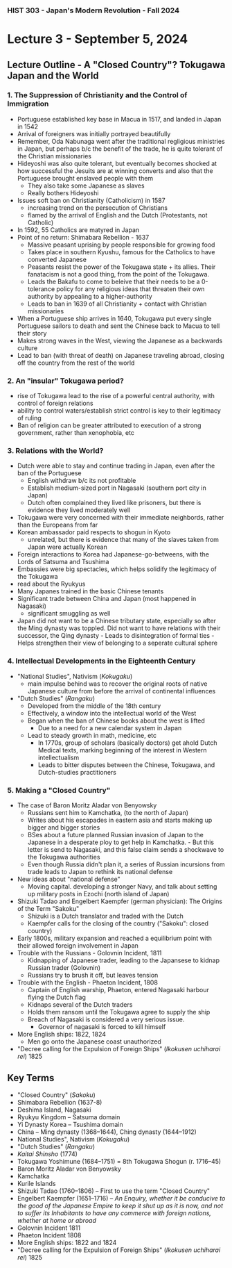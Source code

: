 ### HIST 303 - Japan's Modern Revolution - Fall 2024

[//]: <> (use `gqap` to force wrap text)

# Lecture 3 - September 5, 2024

## Lecture Outline - A "Closed Country"? Tokugawa Japan and the World

### 1. The Suppression of Christianity and the Control of Immigration

- Portuguese established key base in Macua in 1517, and landed in Japan in 1542
- Arrival of foreigners was initially portrayed beautifully
- Remember, Oda Nabunaga went after the traditional regligious ministries in Japan, but perhaps b/c
  the benefit of the trade, he is quite tolerant of the Christian missionaries
- Hideyoshi was also quite tolerant, but eventually becomes shocked at how successful the Jesuits
  are at winning converts and also that the Portuguese brought enslaved people with them
  - They also take some Japanese as slaves
  - Really bothers Hideyoshi
- Issues soft ban on Christianity (Catholicism) in 1587
  - increasing trend on the persecution of Christians
  - flamed by the arrival of English and the Dutch (Protestants, not Catholic)
- In 1592, 55 Catholics are matyred in Japan
- Point of no return: Shimabara Rebellion - 1637
  - Massive peasant uprising by people responsible for growing food
  - Takes place in southern Kyushu, famous for the Catholics to have converted Japanese
  - Peasants resist the power of the Tokugawa state + its allies. Their fanatacism is not a good
    thing, from the point of the Tokugawa.
  - Leads the Bakafu to come to beleive that their needs to be a 0-tolerance policy for any
    religious ideas that threaten their own authority by appealing to a higher-authority
  - Leads to ban in 1639 of all Christianity + contact with Christian missionaries
- When a Portuguese ship arrives in 1640, Tokugawa put every single Portuguese sailors to death and
  sent the Chinese back to Macua to tell their story
- Makes strong waves in the West, viewing the Japanese as a backwards culture
- Lead to ban (with threat of death) on Japanese traveling abroad, closing off the country from the
  rest of the world

### 2. An "insular" Tokugawa period?

- rise of Tokugawa lead to the rise of a powerful central authority, with control of foreign
  relations
- ability to control waters/establish strict control is key to their legitimacy of ruling
- Ban of religion can be greater attributed to execution of a strong government, rather than xenophobia, etc

### 3. Relations with the World?

- Dutch were able to stay and continue trading in Japan, even after the ban of the Portuguese
  - English withdraw b/c its not profitable
  - Establish medium-sized port in Nagasaki (southern port city in Japan)
  - Dutch often complained they lived like prisoners, but there is evidence they lived moderately
    well
- Tokugawa were very concerned with their immediate neighbords, rather than the Europeans from far
- Korean ambassador paid respects to shogun in Kyoto
  - unrelated, but there is evidence that many of the slaves taken from Japan were actually Korean
- Foreign interactions to Korea had Japanese-go-betweens, with the Lords of Satsuma and Tsushima
- Embassies were big spectacles, which helps solidify the legitimacy of the Tokugawa
- read about the Ryukyus
- Many Japanes trained in the basic Chinese tenants
- Significant trade between China and Japan (most happened in Nagasaki)
  - significant smuggling as well
- Japan did not want to be a Chinese tributary state, especially so after the Ming dynasty was
  toppled. Did not want to have relations with their successor, the Qing dynasty - Leads to disintegration of formal ties - Helps strengthen their view of belonging to a seperate cultural sphere

### 4. Intellectual Developments in the Eighteenth Century

- "National Studies", Nativism (_Kokugaku_)
  - main impulse behind was to recover the original roots of native Japanese culture from before
    the arrival of continental influences
- "Dutch Studies" (_Rangaku_)
  - Developed from the middle of the 18th century
  - Effectively, a window into the intellectual world of the West
  - Began when the ban of Chinese books about the west is lifted
    - Due to a need for a new calendar system in Japan
  - Lead to steady growth in math, medicine, etc
    - In 1770s, group of scholars (basically doctors) get ahold Dutch Medical texts, marking
      beginning of the interest in Western intellectualism
    - Leads to bitter disputes between the Chinese, Tokugawa, and Dutch-studies practitioners

### 5. Making a "Closed Country"

- The case of Baron Moritz Aladar von Benyowsky
  - Russians sent him to Kamchatka, (to the north of Japan)
  - Writes about his escapades in eastern asia and starts making up bigger and bigger stories
  - BSes about a future planned Russian invasion of Japan to the Japanese in a desperate ploy to
    get help in Kamchatka. - But this letter is send to Nagasaki, and this false claim sends a shockwave to the
    Tokugawa authorities
  - Even though Russia didn't plan it, a series of Russian incursions from trade leads to Japan to
    rethink its national defense
- New ideas about "national defense"
  - Moving capital. developing a stronger Navy, and talk about setting up military posts in Ezochi
    (north island of Japan)
- Shizuki Tadao and Engelbert Kaempfer (german physician): The Origins of the Term "Sakoku"
  - Shizuki is a Dutch translator and traded with the Dutch
  - Kaempfer calls for the closing of the country ("Sakoku": closed country)
- Early 1800s, military expansion and reached a equilibrium point with their allowed foreign involvement in
  Japan
- Trouble with the Russians - Golovnin Incident, 1811
  - Kidnapping of Japanese trader, leading to the Japansese to kidnap Russian trader (Golovnin)
  - Russians try to brush it off, but leaves tension
- Trouble with the English - Phaeton Incident, 1808
  - Captain of English warship, Phaeton, entered Nagasaki harbour flying the Dutch flag
  - Kidnaps several of the Dutch traders
  - Holds them ransom until the Tokugawa agree to supply the ship
  - Breach of Nagasaki is considered a very serious issue.
    - Governor of nagasaki is forced to kill himself
- More English ships: 1822, 1824
  - Men go onto the Japanese coast unauthorized
- "Decree calling for the Expulsion of Foreign Ships" (_Ikokusen uchiharai rei_) 1825

## Key Terms

- "Closed Country" (_Sakoku_)
- Shimabara Rebellion (1637-8)
- Deshima Island, Nagasaki
- Ryukyu Kingdom – Satsuma domain
- Yi Dynasty Korea – Tsushima domain
- China – Ming dynasty (1368–1644), Ching dynasty (1644–1912)
- National Studies", Nativism (_Kokugaku_)
- "Dutch Studies" (_Rangaku_)
- _Kaitai Shinsho_ (1774)
- Tokugawa Yoshimune (1684–1751) = 8th Tokugawa Shogun (r. 1716–45)
- Baron Moritz Aladar von Benyowsky
- Kamchatka
- Kurile Islands
- Shizuki Tadao (1760–1806) – First to use the term "Closed Country"
- Engelbert Kaempfer (1651–1716) – _An Enquiry, whether it be conducive to the good of the Japanese
  Empire to keep it shut up as it is now, and not to suffer its Inhabitants to have any commerce with
  foreign nations, whether at home or abroad_
- Golovnin Incident 1811
- Phaeton Incident 1808
- More English ships: 1822 and 1824
- "Decree calling for the Expulsion of Foreign Ships" (_Ikokusen uchiharai rei_) 1825
